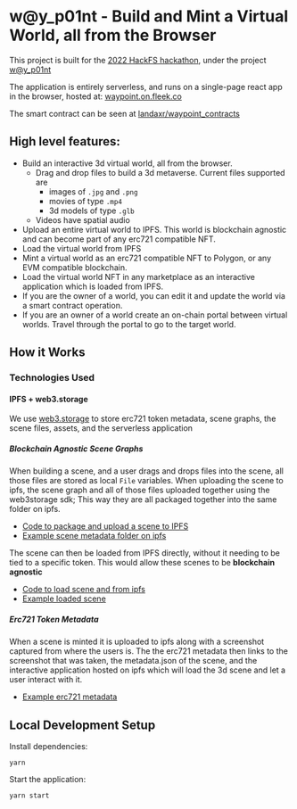 # w@y_p01nt - Build and Mint a Virtual World, all from the Browser

This project is built for the [2022 HackFS hackathon](https://ethglobal.com/events/hackfs2022), under the project [w@y_p01nt](https://ethglobal.com/showcase/w-y-p01nt-890c8)

The application is entirely serverless, and runs on a single-page react app in the browser, hosted at: [waypoint.on.fleek.co](https://waypoint.on.fleek.co/)

The smart contract can be seen at [landaxr/waypoint_contracts](https://github.com/landaxr/waypoint_contracts)

## High level features:

- Build an interactive 3d virtual world, all from the browser.
  - Drag and drop files to build a 3d metaverse. Current files supported are
    - images of `.jpg` and `.png`
    - movies of type `.mp4`
    - 3d models of type `.glb`
  - Videos have spatial audio
- Upload an entire virtual world to IPFS. This world is blockchain agnostic and can become part of any erc721 compatible NFT.
- Load the virtual world from IPFS
- Mint a virtual world as an erc721 compatible NFT to Polygon, or any EVM compatible blockchain.
- Load the virtual world NFT in any marketplace as an interactive application which is loaded from IPFS.
- If you are the owner of a world, you can edit it and update the world via a smart contract operation.
- If you are an owner of a world create an on-chain portal between virtual worlds. Travel through the portal to go to the target world.

## How it Works 

### Technologies Used

#### IPFS + web3.storage

We use [web3.storage](https://web3.storage/) to store erc721 token metadata, scene graphs, the scene files, assets, and the serverless application

##### Blockchain Agnostic Scene Graphs

When building a scene, and a user drags and drops files into the scene, all those files are stored as local `File` variables. When uploading the scene to ipfs, the scene graph and all of those files uploaded together using the web3storage sdk; This way they are all packaged together into the same folder on ipfs.

- [Code to package and upload a scene to IPFS](/src/api/ipfs/ipfsSceneSaver.ts)
- [Example scene metadata folder on ipfs](https://ipfs.io://ipfs/bafybeihjrtchuf44b5ud6hpnmxqe7n6ff6t5my6ucis6vet6u445fm7eou)

The scene can then be loaded from IPFS directly, without it needing to be tied to a specific token. This would allow these scenes to be **blockchain agnostic**

- [Code to load scene and from ipfs](/src/api/ipfs/ipfsSceneLoader.ts)
- [Example loaded scene](https://waypoint.on.fleek.co/#/worlds/ipfs/bafybeihjrtchuf44b5ud6hpnmxqe7n6ff6t5my6ucis6vet6u445fm7eou)

##### Erc721 Token Metadata

When a scene is minted it is uploaded to ipfs along with a screenshot captured from where the users is.  The the erc721 metadata then links to the screenshot that was taken, the metadata.json of the scene, and the interactive application hosted on ipfs which will load the 3d scene and let a user interact with it.

- [Example erc721 metadata](https://ipfs.io/ipfs/bafybeicpqgb4r3pncxzsvpjb73ejjcza2az4f5pzlcgabnzm3feclnl6ja/erc721.json)

## Local Development Setup

Install dependencies:

`yarn`

Start the application:

`yarn start`